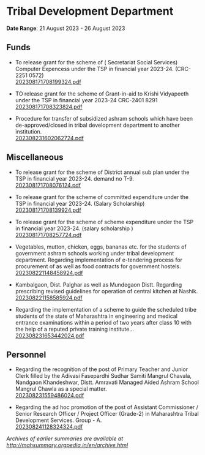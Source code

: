 # Tribal Development Department

**Date Range**: 21 August 2023 - 26 August 2023


## Funds
- To release grant for the scheme of ( Secretariat Social Services) Computer Expencess under the TSP in financial year 2023-24. (CRC- 2251 0572)\
  [202308171708199324.pdf](https://gr.maharashtra.gov.in/Site/Upload/Government%20Resolutions/English/202308171708199324.pdf)

- TO release grant for the scheme of Grant-in-aid to Krishi Vidyapeeth under the TSP in financial year 2023-24 CRC-2401 8291\
  [202308171708323824.pdf](https://gr.maharashtra.gov.in/Site/Upload/Government%20Resolutions/English/202308171708323824.pdf)

- Procedure for transfer of subsidized ashram schools which have been de-approved/closed in tribal development department to another institution.\
  [202308231602062724.pdf](https://gr.maharashtra.gov.in/Site/Upload/Government%20Resolutions/English/202308231602062724.pdf)

## Miscellaneous
- To release grant for the scheme of District annual sub plan under the TSP in financial year 2023-24. demand no T-9.\
  [202308171708076124.pdf](https://gr.maharashtra.gov.in/Site/Upload/Government%20Resolutions/English/202308171708076124.pdf)

- To release grant for the scheme of committed expenditure under the TSP in financial year 2023-24. (Salary Scholarship)\
  [202308171708139924.pdf](https://gr.maharashtra.gov.in/Site/Upload/Government%20Resolutions/English/202308171708139924.pdf)

- To release grant for the scheme of scheme expenditure under the TSP in financial year 2023-24. (salary scholarship )\
  [202308171708257724.pdf](https://gr.maharashtra.gov.in/Site/Upload/Government%20Resolutions/English/202308171708257724.pdf)

- Vegetables, mutton, chicken, eggs, bananas etc. for the students of government ashram schools working under tribal development department. Regarding implementation of e-tendering process for procurement of as well as food contracts for government hostels.\
  [202308221148458924.pdf](https://gr.maharashtra.gov.in/Site/Upload/Government%20Resolutions/English/202308221148458924.pdf)

- Kambalgaon, Dist. Palghar as well as Mundegaon Distt. Regarding prescribing revised guidelines for operation of central kitchen at Nashik.\
  [202308221158585924.pdf](https://gr.maharashtra.gov.in/Site/Upload/Government%20Resolutions/English/202308221158585924.pdf)

- Regarding the implementation of a scheme to guide the scheduled tribe students of the state of Maharashtra in engineering and medical entrance examinations within a period of two years after class 10 with the help of a reputed private training institute...\
  [202308231653442024.pdf](https://gr.maharashtra.gov.in/Site/Upload/Government%20Resolutions/English/202308231653442024.pdf)

## Personnel
- Regarding the recognition of the post of Primary Teacher and Junior Clerk filled by the Adivasi Fasepardhi Sudhar Samiti Mangrul Chavala, Nandgaon Khandeshwar, Distt. Amravati Managed Aided Ashram School Mangrul Chawla as a special matter.\
  [202308231559486024.pdf](https://gr.maharashtra.gov.in/Site/Upload/Government%20Resolutions/English/202308231559486024.pdf)

- Regarding the ad hoc promotion of the post of Assistant Commissioner / Senior Research Officer / Project Officer (Grade-2) in Maharashtra Tribal Development Services. Group - A.\
  [202308241128324324.pdf](https://gr.maharashtra.gov.in/Site/Upload/Government%20Resolutions/English/202308241128324324.pdf)


*Archives of earlier summaries are available at http://mahsummary.orgpedia.in/en/archive.html*